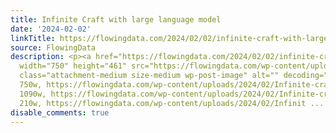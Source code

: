 ```yaml
---
title: Infinite Craft with large language model
date: '2024-02-02'
linkTitle: https://flowingdata.com/2024/02/02/infinite-craft-with-large-language-model/
source: FlowingData
description: <p><a href="https://flowingdata.com/2024/02/02/infinite-craft-with-large-language-model/"><img
  width="750" height="461" src="https://flowingdata.com/wp-content/uploads/2024/02/Infinite-craft-750x461.png"
  class="attachment-medium size-medium wp-post-image" alt="" decoding="async" srcset="https://flowingdata.com/wp-content/uploads/2024/02/Infinite-craft-750x461.png
  750w, https://flowingdata.com/wp-content/uploads/2024/02/Infinite-craft-1090x670.png
  1090w, https://flowingdata.com/wp-content/uploads/2024/02/Infinite-craft-210x129.png
  210w, https://flowingdata.com/wp-content/uploads/2024/02/Infinit ...
disable_comments: true
---
```

<p><a href="https://flowingdata.com/2024/02/02/infinite-craft-with-large-language-model/"><img width="750" height="461" src="https://flowingdata.com/wp-content/uploads/2024/02/Infinite-craft-750x461.png" class="attachment-medium size-medium wp-post-image" alt="" decoding="async" srcset="https://flowingdata.com/wp-content/uploads/2024/02/Infinite-craft-750x461.png 750w, https://flowingdata.com/wp-content/uploads/2024/02/Infinite-craft-1090x670.png 1090w, https://flowingdata.com/wp-content/uploads/2024/02/Infinite-craft-210x129.png 210w, https://flowingdata.com/wp-content/uploads/2024/02/Infinit ...